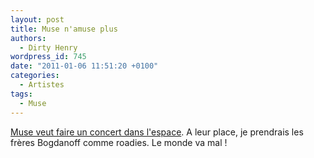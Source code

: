 ```yaml
---
layout: post
title: Muse n'amuse plus
authors:
  - Dirty Henry
wordpress_id: 745
date: "2011-01-06 11:51:20 +0100"
categories:
  - Artistes
tags:
  - Muse
---
```


[Muse veut faire un concert dans l'espace](http://www.nme.com/news/muse/54418).
A leur place, je prendrais les frères Bogdanoff comme roadies. Le monde va mal !
